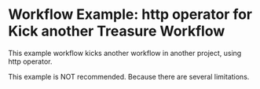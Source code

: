 # Workflow Example: http operator for Kick another Treasure Workflow

This example workflow kicks another workflow in another project, using http operator.

This example is NOT recommended. Because there are several limitations.
